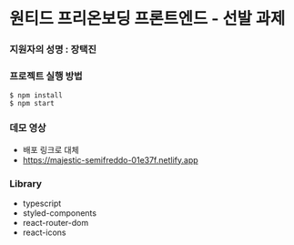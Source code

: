 # 원티드 프리온보딩 프론트엔드 - 선발 과제
### 지원자의 성명 : 장택진
### 프로젝트 실행 방법
```
$ npm install
$ npm start
```
### 데모 영상
- 배포 링크로 대체
- https://majestic-semifreddo-01e37f.netlify.app
### Library
- typescript
- styled-components
- react-router-dom
- react-icons
